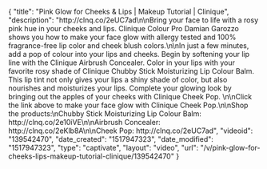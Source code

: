 {
    "title": "Pink Glow for Cheeks & Lips | Makeup Tutorial | Clinique",
    "description": "http:\/\/clnq.co\/2eUC7ad\n\nBring your face to life with a rosy pink hue in your cheeks and lips. Clinique Colour Pro Damian Garozzo shows you how to make your face glow with allergy tested and 100% fragrance-free lip color and cheek blush colors.\n\nIn just a few minutes, add a pop of colour into your lips and cheeks. Begin by softening your lip line with the Clinique Airbrush Concealer. Color in your lips with your favorite rosy shade of Clinique Chubby Stick Moisturizing Lip Colour Balm. This lip tint not only gives your lips a shiny shade of color, but also nourishes and moisturizes your lips. Complete your glowing look by bringing out the apples of your cheeks with Clinique Cheek Pop. \n\nClick the link above to make your face glow with Clinique Cheek Pop.\n\nShop the products:\nChubby Stick Moisturizing Lip Colour Balm: http:\/\/clnq.co\/2e10iVE\n\nAirbrush Concealer: http:\/\/clnq.co\/2eKlb8A\n\nCheek Pop: http:\/\/clnq.co\/2eUC7ad",
    "videoid": "139542470",
    "date_created": "1517947323",
    "date_modified": "1517947323",
    "type": "captivate",
    "layout": "video",
    "url": "\/v\/pink-glow-for-cheeks-lips-makeup-tutorial-clinique\/139542470"
}